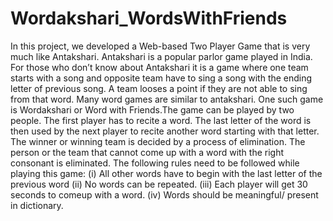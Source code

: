 # Wordakshari_WordsWithFriends

In this project, we developed a Web-based Two Player Game that is very much like Antakshari. Antakshari is a popular parlor game played in India.
For those who don’t know about Antakshari it is a game where one team starts with a song and opposite team have to sing a song with the ending letter of previous song. A team looses a point if they are not able to sing from that word.
Many word games are similar to antakshari. One such game is Wordakshari or Word with Friends.The game can be played by two people. The first player has to recite a word. The last letter of the word is then used by the next player to recite another word starting with that letter. The winner or winning team is decided by a process of elimination. The person or the team that cannot come up with a word with the right consonant is eliminated.
The following rules need to be followed while playing this game:
(i) All other words have to begin with the last letter of the previous word 
(ii) No words can be repeated. 
(iii) Each player will get 30 seconds to comeup with a word.
(iv) Words should be meaningful/ present in dictionary.
